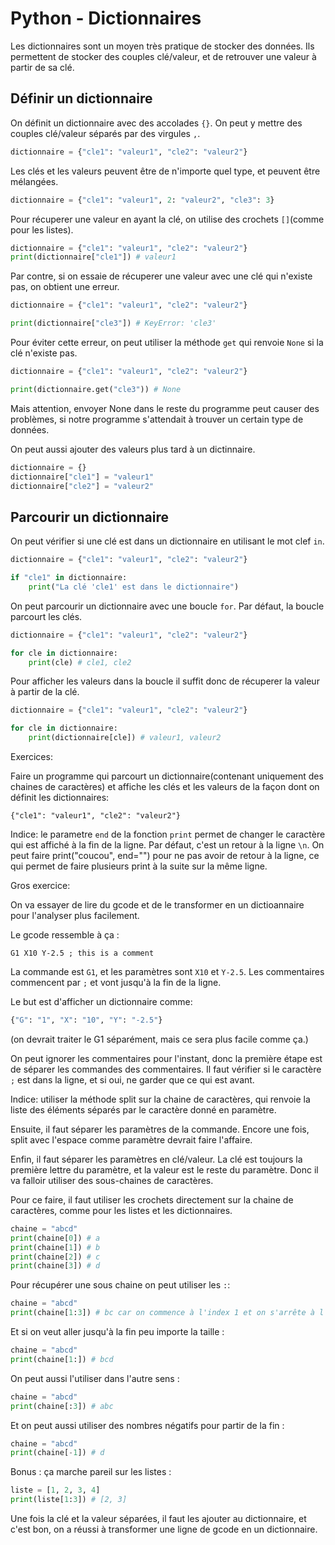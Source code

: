 # Python - Dictionnaires

Les dictionnaires sont un moyen très pratique de stocker des données. Ils permettent de stocker des couples clé/valeur, et de retrouver une valeur à partir de sa clé.

## Définir un dictionnaire

On définit un dictionnaire avec des accolades `{}`. On peut y mettre des couples clé/valeur séparés par des virgules `,`.

```py
dictionnaire = {"cle1": "valeur1", "cle2": "valeur2"}
```

Les clés et les valeurs peuvent être de n'importe quel type, et peuvent être mélangées.

```py
dictionnaire = {"cle1": "valeur1", 2: "valeur2", "cle3": 3}
```

Pour récuperer une valeur en ayant la clé, on utilise des crochets `[]`(comme pour les listes).

```py
dictionnaire = {"cle1": "valeur1", "cle2": "valeur2"}
print(dictionnaire["cle1"]) # valeur1
```

Par contre, si on essaie de récuperer une valeur avec une clé qui n'existe pas, on obtient une erreur.

```py
dictionnaire = {"cle1": "valeur1", "cle2": "valeur2"}

print(dictionnaire["cle3"]) # KeyError: 'cle3'
```

Pour éviter cette erreur, on peut utiliser la méthode `get` qui renvoie `None` si la clé n'existe pas.

```py
dictionnaire = {"cle1": "valeur1", "cle2": "valeur2"}

print(dictionnaire.get("cle3")) # None
```

Mais attention, envoyer None dans le reste du programme peut causer des problèmes, si notre programme s'attendait à trouver un certain type de données.



On peut aussi ajouter des valeurs plus tard à un dictinnaire.

```py
dictionnaire = {}
dictionnaire["cle1"] = "valeur1"
dictionnaire["cle2"] = "valeur2"
```

## Parcourir un dictionnaire

On peut vérifier si une clé est dans un dictionnaire en utilisant le mot clef `in`.

```py
dictionnaire = {"cle1": "valeur1", "cle2": "valeur2"}

if "cle1" in dictionnaire:
    print("La clé 'cle1' est dans le dictionnaire")
```

On peut parcourir un dictionnaire avec une boucle `for`. Par défaut, la boucle parcourt les clés.

```py
dictionnaire = {"cle1": "valeur1", "cle2": "valeur2"}

for cle in dictionnaire:
    print(cle) # cle1, cle2
```
Pour afficher les valeurs dans la boucle il suffit donc de récuperer la valeur à partir de la clé.

```py
dictionnaire = {"cle1": "valeur1", "cle2": "valeur2"}

for cle in dictionnaire:
    print(dictionnaire[cle]) # valeur1, valeur2
```

Exercices:

Faire un programme qui parcourt un dictionnaire(contenant uniquement des chaines de caractères) et affiche les clés et les valeurs de la façon dont on définit les dictionnaires:

`{"cle1": "valeur1", "cle2": "valeur2"}`

Indice: le parametre `end` de la fonction `print` permet de changer le caractère qui est affiché à la fin de la ligne. Par défaut, c'est un retour à la ligne `\n`. On peut faire print("coucou", end="") pour ne pas avoir de retour à la ligne, ce qui permet de faire plusieurs print à la suite sur la même ligne.



Gros exercice:

On va essayer de lire du gcode et de le transformer en un dictioannaire pour l'analyser plus facilement.

Le gcode ressemble à ça :
```gcode
G1 X10 Y-2.5 ; this is a comment
```
La commande est `G1`, et les paramètres sont `X10` et `Y-2.5`. Les commentaires commencent par `;` et vont jusqu'à la fin de la ligne.

Le but est d'afficher un dictionnaire comme:
```py
{"G": "1", "X": "10", "Y": "-2.5"}
```
(on devrait traiter le G1 séparément, mais ce sera plus facile comme ça.)

On peut ignorer les commentaires pour l'instant, donc la première étape est de séparer les commandes des commentaires. Il faut vérifier si le caractère `;` est dans la ligne, et si oui, ne garder que ce qui est avant.

Indice: utiliser la méthode split sur la chaine de caractères, qui renvoie la liste des éléments séparés par le caractère donné en paramètre.


Ensuite, il faut séparer les paramètres de la commande. Encore une fois, split avec l'espace comme paramètre devrait faire l'affaire.

Enfin, il faut séparer les paramètres en clé/valeur.
La clé est toujours la première lettre du paramètre, et la valeur est le reste du paramètre.
Donc il va falloir utiliser des sous-chaines de caractères.

Pour ce faire, il faut utiliser les crochets directement sur la chaine de caractères, comme pour les listes et les dictionnaires.

```py
chaine = "abcd"
print(chaine[0]) # a
print(chaine[1]) # b
print(chaine[2]) # c
print(chaine[3]) # d
```

Pour récupérer une sous chaine on peut utiliser les `:`:

```py
chaine = "abcd"
print(chaine[1:3]) # bc car on commence à l'index 1 et on s'arrête à l'index 3(exclu)
```

Et si on veut aller jusqu'à la fin peu importe la taille :

```py
chaine = "abcd"
print(chaine[1:]) # bcd
```

On peut aussi l'utiliser dans l'autre sens :

```py
chaine = "abcd"
print(chaine[:3]) # abc
```

Et on peut aussi utiliser des nombres négatifs pour partir de la fin :

```py
chaine = "abcd"
print(chaine[-1]) # d
```

Bonus : ça marche pareil sur les listes :

```py
liste = [1, 2, 3, 4]
print(liste[1:3]) # [2, 3]
```

Une fois la clé et la valeur séparées, il faut les ajouter au dictionnaire, et c'est bon, on a réussi à transformer une ligne de gcode en un dictionnaire.
